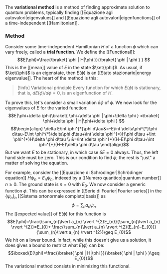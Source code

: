 The **variational method** is a method of finding approximate solution to quantum problems, typically finding [[Equazione agli autovalori|eigenvalues]] and [[Equazione agli autovalori|eigenfunctions]] of a time-independent [[Hamiltonian]].
### Method
Consider some time-independent Hamiltonian $H$ of a function $\phi$ which can vary freely, called a **trial function**. We define the [[Functional]]:
$$E(\phi)=\frac{\braket{ \phi | H|\phi }}{\braket{ \phi | \phi } } $$
This is the [[mean]] value of $E$ in the state $\ket{\phi}$. As usual, if $\ket{\phi}$ is an eigenstate, then $E(\phi)$ is an [[Stato stazionario|energy eigenvalue]]. The heart of the method is this:

> [!info] Variational principle
> Every function for which $E(\phi)$ is stationary, that is, $dE(\phi)/d\phi=0$, is an eigenfunction of $H$.

To prove this, let's consider a small variation $\delta \phi$ of $\phi$. We now look for the eigenvalues of $E$ for the varied function:
$$E(\phi+\delta \phi)\braket{ \phi+\delta \phi | \phi+\delta \phi } =\braket{ \phi+\delta \phi | H|\phi+\delta \phi } $$
$$\begin{align}
\delta E\int \phi^{*}\phi d\tau&=-E\int \delta\phi^{*}\phi d\tau-E\int  \phi^{*}\delta\phi d\tau+\int \delta \phi^{*}H\phi d\tau +\int \phi^{*}H\delta \phi d\tau \\
&=\int \delta \phi^{*}(H-E)\phi d\tau+\int \phi^{*}(H-E)\delta \phi d\tau
\end{align}$$
But we want $E$ to be stationary, in which case $\delta E=0$ always. Thus, the left hand side must be zero. This is our condition to find $\phi$; the rest is "just" a matter of solving the equation.

For example, consider the [[Equazione di Schrödinger|Schrödinger equation]] $H\psi_{n}=E_{n}\psi_{n}$, indexed by a [[Numero quantico|quantum number]] $n\geq0$. The ground state is $n=0$ with $E_{0}$. We now consider a generic function $\phi$. This can be expressed in [[Serie di Fourier|Fourier series]] in the $\{ \psi_{n} \}_{n}$ [[Sistema ortonormale completo|basis]] as
$$\phi=\sum_{n}a_{n}\psi_{n}$$
The [[expected value]] of $E(\phi)$ for this function is
$$E(\phi)=\frac{\sum_{n}\lvert a_{n} \rvert ^{2}E_{n}}{\sum_{n}\lvert a_{n} \rvert ^{2}}=E_{0}+ \frac{\sum_{n}\lvert a_{n} \rvert ^{2}(E_{n}-E_{0})}{\sum_{n}\lvert a_{n} \rvert ^{2}}\geq E_{0}$$
We hit on a lower bound. In fact, while this doesn't give us a solution, it does gives a bound to restrict what $E(\phi)$ can be:
$$\boxed{E(\phi)=\frac{\braket{ \phi | H|\phi }}{\braket{ \phi | \phi } }\geq E_{0}}$$
The variational method consists in minimizing this functional.